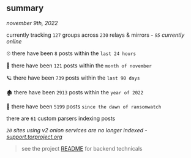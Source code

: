 
## summary
_november 9th, 2022_

currently tracking `127` groups across `230` relays & mirrors - _`95` currently online_

⏲ there have been `8` posts within the `last 24 hours`

🦈 there have been `121` posts within the `month of november`

🪐 there have been `739` posts within the `last 90 days`

🏚 there have been `2913` posts within the `year of 2022`

🦕 there have been `5199` posts `since the dawn of ransomwatch`

there are `61` custom parsers indexing posts

_`20` sites using v2 onion services are no longer indexed - [support.torproject.org](https://support.torproject.org/onionservices/v2-deprecation/)_

> see the project [README](https://github.com/joshhighet/ransomwatch#ransomwatch--) for backend technicals
